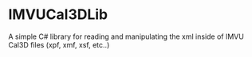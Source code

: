 # IMVUCal3DLib
 A simple C# library for reading and manipulating the xml inside of IMVU Cal3D files (xpf, xmf, xsf, etc..)
